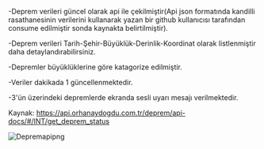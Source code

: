-Deprem verileri güncel olarak api ile çekilmiştir(Api json formatında kandilli rasathanesinin verilerini kullanarak yazan bir github kullanıcısı tarafından consume edilmiştir sonda kaynakta belirtilmiştir).

-Deprem verileri Tarih-Şehir-Büyüklük-Derinlik-Koordinat olarak listlenmiştir daha detaylandırabilirsiniz.

-Depremler büyüklüklerine göre katagorize edilmiştir.

-Veriler dakikada 1 güncellenmektedir.

-3'ün üzerindeki depremlerde ekranda sesli uyarı mesajı verilmektedir.

Kaynak: https://api.orhanaydogdu.com.tr/deprem/api-docs/#/INT/get_deprem_status

![Depremapipng](https://github.com/onuracarsoy/KandilliDepremVerisiUygulamasi/assets/115365153/e5ef31fa-6577-4566-99b1-e4e1db72b3c3)

